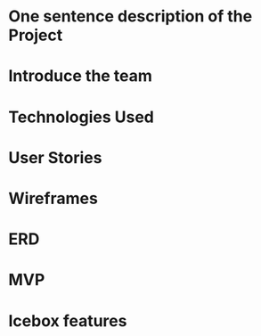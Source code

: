 #  One sentence description of the Project

#  Introduce the team

#  Technologies Used

#  User Stories

#  Wireframes

#  ERD

#  MVP

#  Icebox features
